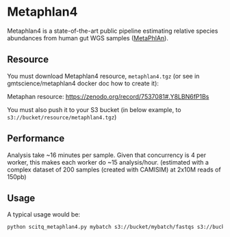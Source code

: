 # Metaphlan4

Metaphlan4 is a state-of-the-art public pipeline estimating relative species abundances from human gut WGS samples ([MetaPhlAn](https://github.com/biobakery/MetaPhlAn)).

## Resource

You must download Metaphlan4 resource, `metaphlan4.tgz` (or see in gmtscience/metaphlan4 docker doc how to create it):

Metaphan resource: https://zenodo.org/record/7537081#.Y8LBN6fP1Bs

You must also push it to your S3 bucket (in below example, to `s3://bucket/resource/metaphlan4.tgz`)

## Performance

Analysis take ~16 minutes per sample. Given that concurrency is 4 per worker, this makes each worker do ~15 analysis/hour.
(estimated with a complex dataset of 200 samples (created with CAMISIM) at 2x10M reads of 150pb)

## Usage

A typical usage would be:

```bash
python scitq_metaphlan4.py mybatch s3://bucket/mybatch/fastqs s3://bucket/mybatch/temp s3://bucket/mybatch/results s3://bucket/resource/metaphlan4.tgz
```
